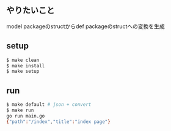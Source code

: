 ## やりたいこと

model packageのstructからdef packageのstructへの変換を生成


## setup

```sh
$ make clean
$ make install
$ make setup
```

## run

```sh
$ make default # json + convert
$ make run
go run main.go
{"path":"/index","title":"index page"}
```
